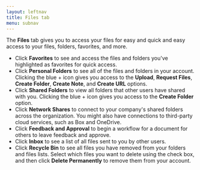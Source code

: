 ```yaml
---
layout: leftnav
title: Files tab
menu: subnav
---
```


The **Files** tab gives you to access your files for easy and quick and easy access to your files, folders, favorites, and more.

-  Click **Favorites** to see and access the files and folders you've highlighted as favorites for quick access.
-  Click **Personal Folders** to see all of the files and folders in your account. Clicking the blue + icon gives you access to the **Upload**, **Request Files**, **Create Folder**, **Create Note**, and **Create URL** options.
-  Click **Shared Folders** to view all folders that other users have shared with you. Clicking the blue + icon gives you access to the **Create Folder** option.
-  Click **Network Shares** to connect to your company's shared folders across the organization. You might also have connections to third-party cloud services, such as Box and OneDrive.
-  Click **Feedback and Approval** to begin a workflow for a document for others to leave feedback and approve.
-  Click **Inbox** to see a list of all files sent to you by other users.
-  Click **Recycle Bin** to see all files you have removed from your folders and files lists. Select which files you want to delete using the check box, and then click **Delete Permanently** to remove them from your account.